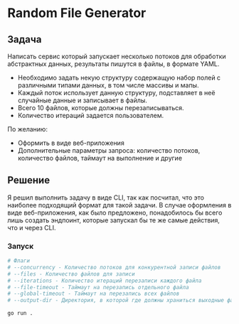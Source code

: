 # Random File Generator

## Задача

Написать сервис который запускает несколько потоков для обработки абстрактных данных, результаты пишутся в файлы, в формате YAML.

- Необходимо задать некую структуру содержащую набор полей с различными типами данных, в том числе массивы и мапы.
- Каждый поток использует данную структуру, подставляет в неё случайные данные и записывает в файлы.
- Всего 10 файлов, которые должны перезаписываться.
- Количество итераций задается пользователем.

По желанию:
- Оформить в виде веб-приложения
- Дополнительные параметры запроса: количество потоков, количество файлов, таймаут на выполнение и другие

## Решение

Я решил выполнить задачу в виде CLI, так как посчитал, что это наиболее подходящий формат для такой задачи.
В случае оформления в виде веб-приложения, как было предложено, понадобилось бы всего лишь создать эндпоинт, которые запускал бы
те же самые действия, что и через CLI.

### Запуск

```bash
# Флаги
# --concurrency - Количество потоков для конкурентной записи файлов
# --files - Количество файлов для записи
# --iterations - Количество итераций перезаписи каждого файла
# --file-timeout - Таймаут на перезапись отдельного файла
# --global-timeout - Таймаут на перезапись всех файлов
# --output-dir - Директория, в которой где должны храниться выходные файлы

go run .
```